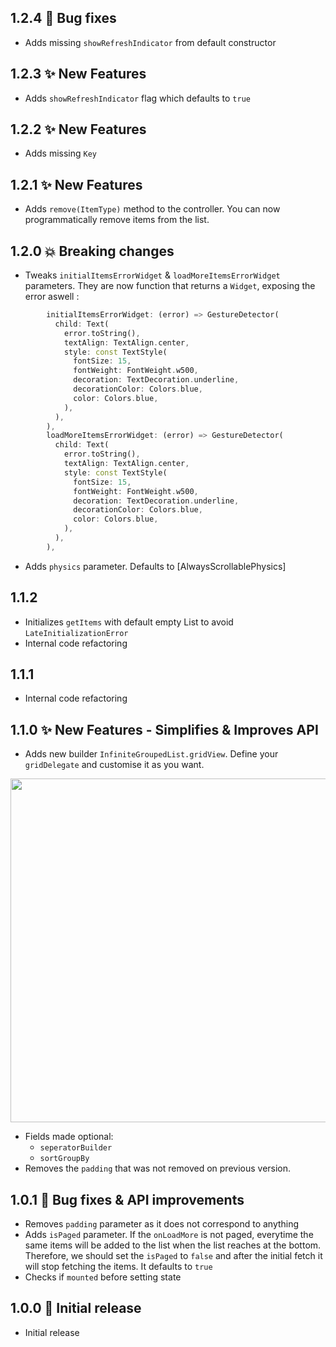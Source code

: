 ## 1.2.4 🐛 Bug fixes

- Adds missing `showRefreshIndicator` from default constructor

## 1.2.3 ✨ New Features

- Adds `showRefreshIndicator` flag which defaults to `true`

## 1.2.2 ✨ New Features

- Adds missing `Key`

## 1.2.1 ✨ New Features

- Adds `remove(ItemType)` method to the controller. You can now programmatically remove items from the list.

## 1.2.0 💥 Breaking changes

- Tweaks `initialItemsErrorWidget` & `loadMoreItemsErrorWidget` parameters. They are now function that returns a `Widget`, exposing the error aswell :

```dart
        initialItemsErrorWidget: (error) => GestureDetector(
          child: Text(
            error.toString(),
            textAlign: TextAlign.center,
            style: const TextStyle(
              fontSize: 15,
              fontWeight: FontWeight.w500,
              decoration: TextDecoration.underline,
              decorationColor: Colors.blue,
              color: Colors.blue,
            ),
          ),
        ),
        loadMoreItemsErrorWidget: (error) => GestureDetector(
          child: Text(
            error.toString(),
            textAlign: TextAlign.center,
            style: const TextStyle(
              fontSize: 15,
              fontWeight: FontWeight.w500,
              decoration: TextDecoration.underline,
              decorationColor: Colors.blue,
              color: Colors.blue,
            ),
          ),
        ),
```

- Adds `physics` parameter. Defaults to [AlwaysScrollablePhysics]

## 1.1.2

- Initializes `getItems` with default empty List to avoid `LateInitializationError`
- Internal code refactoring

## 1.1.1

- Internal code refactoring

## 1.1.0 ✨ New Features - Simplifies & Improves API

- Adds new builder `InfiniteGroupedList.gridView`.
  Define your `gridDelegate` and customise it as you want.

<img src='https://i.imgur.com/hRv7sEq.gif' height=550>

- Fields made optional:
  - `seperatorBuilder`
  - `sortGroupBy`
- Removes the `padding` that was not removed on previous version.

## 1.0.1 🐛 Bug fixes & API improvements

- Removes `padding` parameter as it does not correspond to anything
- Adds `isPaged` parameter. If the `onLoadMore` is not paged, everytime the same items will be added to the list when the list reaches at the bottom. Therefore, we should set the `isPaged` to `false` and after the initial fetch it will stop fetching the items. It defaults to `true`
- Checks if `mounted` before setting state

## 1.0.0 🎉 Initial release

- Initial release
